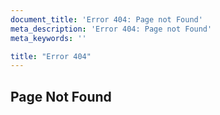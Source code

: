 ```yaml
---
document_title: 'Error 404: Page not Found'
meta_description: 'Error 404: Page not Found'
meta_keywords: ''

title: "Error 404"
---
```


## Page Not Found

